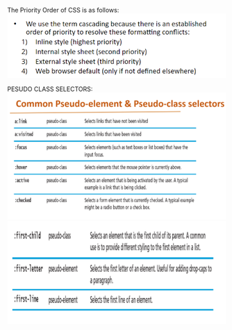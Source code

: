 The Priority Order of CSS is as follows:
![alt text](image-1.png)

PESUDO CLASS SELECTORS:
![alt text](image-2.png)
![alt text](image-3.png)